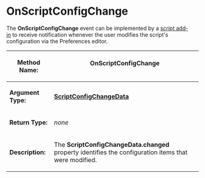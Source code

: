 # OnScriptConfigChange

The **OnScriptConfigChange** event can be implemented by a [script add-in](/Manual/scripting/script_add-ins/README.md) to receive notification whenever the user modifies the script's configuration via the Preferences editor.

<table>
<thead><tr><th>

**Method Name:**</th><th>
OnScriptConfigChange
</th></tr></thead><tbody><tr><td>

**Argument Type:**</td><td>

**[ScriptConfigChangeData](../scripting_objects/scriptconfigchangedata.md)**
</td></tr><tr><td>

**Return Type:**</td><td>

*none*
</td></tr><tr><td>

**Description:**</td><td>

The **ScriptConfigChangeData.changed** property identifies the configuration items that were modified.
</td></tr></tbody>
</table>

